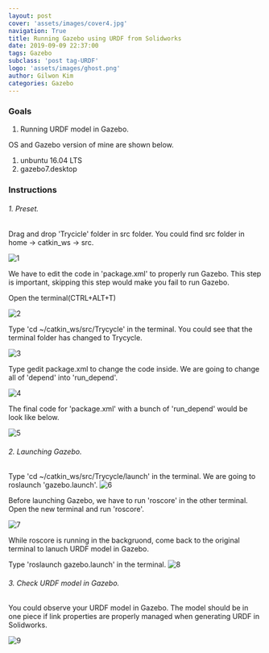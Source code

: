 ```yaml
---
layout: post
cover: 'assets/images/cover4.jpg'
navigation: True
title: Running Gazebo using URDF from Solidworks
date: 2019-09-09 22:37:00
tags: Gazebo
subclass: 'post tag-URDF'
logo: 'assets/images/ghost.png'
author: Gilwon Kim
categories: Gazebo
---
```



### Goals
1. Running URDF model in Gazebo.


OS and Gazebo version of mine are shown below.

1. unbuntu 16.04 LTS
2. gazebo7.desktop





### Instructions

###### 1. Preset.

Drag and drop 'Trycicle' folder in src folder. You could find src folder in home -> catkin_ws -> src.


![1](https://static.wixstatic.com/media/ed6580_9e1ced377ca6428ca771d5ed0c6800a5~mv2.png/v1/fill/w_1920,h_1080/1.png)

We have to edit the code in 'package.xml' to properly run Gazebo. This step is important, skipping this step would make you fail to run Gazebo. 

Open the terminal(CTRL+ALT+T) 

![2](https://static.wixstatic.com/media/ed6580_d1cc2446335746b0849708136935c1a5~mv2.png/v1/fill/w_1920,h_1080/2.png)

Type 'cd ~/catkin_ws/src/Trycycle' in the terminal. You could see that the terminal folder has changed to Trycycle.

![3](https://static.wixstatic.com/media/ed6580_806a70dec7e942d0b038c5bc156bffa8~mv2.png/v1/fill/w_1920,h_1082/3.png)

Type gedit package.xml to change the code inside. We are going to change all of 'depend' into 'run_depend'.

![4](https://static.wixstatic.com/media/ed6580_664ed05c2de04cbebd638bbe1b36d5e1~mv2.png/v1/fill/w_1920,h_1080/4.png)

The final code for 'package.xml' with a bunch of 'run_depend' would be look like below.

![5](https://static.wixstatic.com/media/ed6580_81bdb280c32d43e592fd8534f82afeee~mv2.png/v1/fill/w_1920,h_1080/5.png)

###### 2. Launching Gazebo.

Type 'cd ~/catkin_ws/src/Trycycle/launch' in the terminal. We are going to roslaunch 'gazebo.launch'. 
![6](https://static.wixstatic.com/media/ed6580_71f3411e0efa4740b112cd9879416599~mv2.png/v1/fill/w_1920,h_1080/6.png)

Before launching Gazebo, we have to run 'roscore' in the other terminal. Open the new terminal and run 'roscore'.

![7](https://static.wixstatic.com/media/ed6580_2a67969ed4f84de2b6eb6fb0ca262986~mv2.png/v1/fill/w_1920,h_1080/7.png)

While roscore is running in the backgruond, come back to the original terminal to lanuch URDF model in Gazebo.

Type 'roslaunch gazebo.launch' in the terminal.
![8](https://static.wixstatic.com/media/ed6580_041cfb6f46014daeacde866baefdbcbe~mv2.png/v1/fill/w_1920,h_1080/8.png)

###### 3. Check URDF model in Gazebo.

You could observe your URDF model in Gazebo. The model should be in one piece if link properties are properly managed when generating URDF in Solidworks. 

![9](https://static.wixstatic.com/media/ed6580_fda91ad8a3f64439a73ff1408e472d25~mv2.png/v1/fill/w_1920,h_1080/9.png)